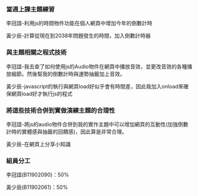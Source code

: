 ### 當週上課主題練習
李冠誼-利用js的時間物件功能在個人網頁中增加今年的倒數計時

黃少辰-計算從現在到2038年問題發生的時間，加入倒數計時器
### 與主題相關之程式技術
李冠誼-我去查了如何使用js的Audio物件在網頁中播放音效，並更改音效的各種播放細節。然後幫我的倒數計時與運勢抽籤加上音效。

黃少辰-javascript的執行與網頁load好似乎會有時間差，因此我加入onload來確保網頁load好才執行js的程式
### 將這些技術合併到實做演練主題的合理性
李冠誼-將js的audio物件合併到我的實作主題中可以增加網頁的互動性(加強倒數計時的實體感與抽籤的回饋感)，因此算是非常合理。

黃少辰-在網頁上分享小知識
### 組員分工
李冠誼(B11902090)：50%

黃少辰(B11902061)：50%